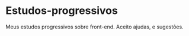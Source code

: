 Estudos-progressivos
====================

Meus estudos progressivos sobre front-end.
Aceito ajudas, e sugestões.
